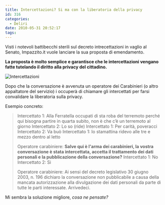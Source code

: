 ```yaml
---
title: Intercettazioni? Si ma con la liberatoria della privacy
id: 316
categories:
  - Deliri
date: 2010-05-31 20:52:17
tags:
---
```


Visti i notevoli battibecchi sterili sul decreto intrecettazioni in vaglio al Senato, Impazzito.it vuole lanciare la sua proposta di emendamento.

**La proposta è molto semplice e garantisce  che le intercettazioni vengano fatte tutelando il diritto alla privacy del cittadino.**

![](http://filcusum.files.wordpress.com/2009/06/intercettazioni.jpg "Intercettazioni")

Dopo che la conversazione è avvenuta un operatore dei Carabinieri (o altro appaltatore del servizio) i occuperà di chiamare gli intercettati per farsi convalidare la liberatoria sulla privacy.

Esempio concreto:

> Intercettato 1: Alla Ferratella occupati di sta roba del terremoto perché qui bisogna partire in quarta subito, non è che c’è un terremoto al giorno
> Intercettato 2: Lo so (ride)
> Intercettato 1: Per carità, poveracci
> Intercettato 2: Va buò
> Intercettato 1: Io stamattina ridevo alle tre e mezzo dentro al letto
> 
> Operatore carabiniere: **Salve qui è l'arma dei carabinieri, la vostra conversazione è stata intercettata, accetta il trattamento dei dati personali e la pubblicazione della conversazione?**
> Intercettato 1: No
> Intercettato 2: Si
> 
> Operatore carabiniere: Ai sensi del decreto legislativo 30 giugno 2003, n. 196 dichiaro la conversazione non pubblicabile a causa della mancata autorizzazione alla divulgazione dei dati personali da parte di tutte le parti interessate. Arrivedeci.

Mi sembra la soluzione migliore, _cosa ne pensate?_